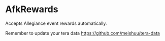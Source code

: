# AfkRewards
Accepts Allegiance event rewards automatically.

Remember to update your tera data
https://github.com/meishuu/tera-data
